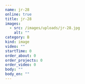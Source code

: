 ```yaml
---
name: jr-28
online: true
title: jr-28
images:
  - src: /images/uploads/jr-28.jpg
    alt: ""
category: B
kind: image
video: ""
startTime: 0
order_about: 0
order_projects: 0
order_video: 0
body: ""
body_en: ""
---
```

